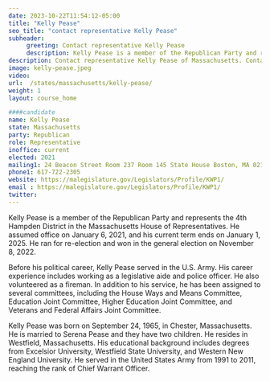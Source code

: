 ```yaml
---
date: 2023-10-22T11:54:12-05:00
title: "Kelly Pease"
seo_title: "contact representative Kelly Pease"
subheader:
     greeting: Contact representative Kelly Pease
     description: Kelly Pease is a member of the Republican Party and represents the 4th Hampden District in the Massachusetts House of Representatives. He assumed office on January 6, 2021, and his current term ends on January 1, 2025. He ran for re-election and won in the general election on November 8, 2022.
description: Contact representative Kelly Pease of Massachusetts. Contact information for Kelly Pease includes email address, phone number, and mailing address.
image: kelly-pease.jpeg
video:
url:  /states/massachusetts/kelly-pease/
weight: 1
layout: course_home

####candidate
name: Kelly Pease
state: Massachusetts
party: Republican
role: Representative
inoffice: current
elected: 2021
mailing1: 24 Beacon Street Room 237 Room 145 State House Boston, MA 02133
phone1: 617-722-2305
website: https://malegislature.gov/Legislators/Profile/KWP1/
email : https://malegislature.gov/Legislators/Profile/KWP1/
twitter:
---
```


Kelly Pease is a member of the Republican Party and represents the 4th Hampden District in the Massachusetts House of Representatives. He assumed office on January 6, 2021, and his current term ends on January 1, 2025. He ran for re-election and won in the general election on November 8, 2022.

Before his political career, Kelly Pease served in the U.S. Army. His career experience includes working as a legislative aide and police officer. He also volunteered as a fireman. In addition to his service, he has been assigned to several committees, including the House Ways and Means Committee, Education Joint Committee, Higher Education Joint Committee, and Veterans and Federal Affairs Joint Committee.

Kelly Pease was born on September 24, 1965, in Chester, Massachusetts. He is married to Serena Pease and they have two children. He resides in Westfield, Massachusetts. His educational background includes degrees from Excelsior University, Westfield State University, and Western New England University. He served in the United States Army from 1991 to 2011, reaching the rank of Chief Warrant Officer.
